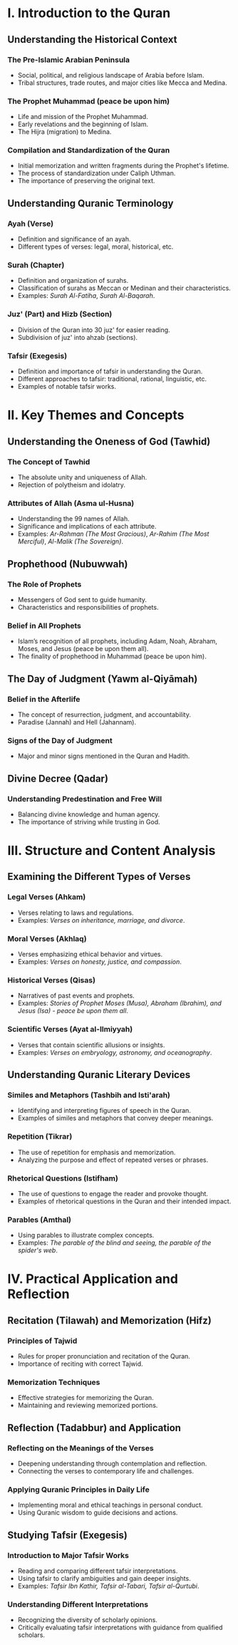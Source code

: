 # I. Introduction to the Quran

## Understanding the Historical Context

### The Pre-Islamic Arabian Peninsula
*   Social, political, and religious landscape of Arabia before Islam.
*   Tribal structures, trade routes, and major cities like Mecca and Medina.

### The Prophet Muhammad (peace be upon him)
*   Life and mission of the Prophet Muhammad.
*   Early revelations and the beginning of Islam.
*   The Hijra (migration) to Medina.

### Compilation and Standardization of the Quran
*   Initial memorization and written fragments during the Prophet's lifetime.
*   The process of standardization under Caliph Uthman.
*   The importance of preserving the original text.

## Understanding Quranic Terminology

### Ayah (Verse)
*   Definition and significance of an ayah.
*   Different types of verses: legal, moral, historical, etc.

### Surah (Chapter)
*   Definition and organization of surahs.
*   Classification of surahs as Meccan or Medinan and their characteristics.
*   Examples: *Surah Al-Fatiha*, *Surah Al-Baqarah*.

### Juz' (Part) and Hizb (Section)
*   Division of the Quran into 30 juz' for easier reading.
*   Subdivision of juz' into ahzab (sections).

### Tafsir (Exegesis)
*   Definition and importance of tafsir in understanding the Quran.
*   Different approaches to tafsir: traditional, rational, linguistic, etc.
*   Examples of notable tafsir works.

# II. Key Themes and Concepts

## Understanding the Oneness of God (Tawhid)

### The Concept of Tawhid
*   The absolute unity and uniqueness of Allah.
*   Rejection of polytheism and idolatry.

### Attributes of Allah (Asma ul-Husna)
*   Understanding the 99 names of Allah.
*   Significance and implications of each attribute.
*   Examples: *Ar-Rahman (The Most Gracious)*, *Ar-Rahim (The Most Merciful)*, *Al-Malik (The Sovereign)*.

## Prophethood (Nubuwwah)

### The Role of Prophets
*   Messengers of God sent to guide humanity.
*   Characteristics and responsibilities of prophets.

### Belief in All Prophets
*   Islam’s recognition of all prophets, including Adam, Noah, Abraham, Moses, and Jesus (peace be upon them all).
*   The finality of prophethood in Muhammad (peace be upon him).

## The Day of Judgment (Yawm al-Qiyāmah)

### Belief in the Afterlife
*   The concept of resurrection, judgment, and accountability.
*   Paradise (Jannah) and Hell (Jahannam).

### Signs of the Day of Judgment
*   Major and minor signs mentioned in the Quran and Hadith.

## Divine Decree (Qadar)

### Understanding Predestination and Free Will
*   Balancing divine knowledge and human agency.
*   The importance of striving while trusting in God.

# III. Structure and Content Analysis

## Examining the Different Types of Verses

### Legal Verses (Ahkam)
*   Verses relating to laws and regulations.
*   Examples: *Verses on inheritance, marriage, and divorce*.

### Moral Verses (Akhlaq)
*   Verses emphasizing ethical behavior and virtues.
*   Examples: *Verses on honesty, justice, and compassion*.

### Historical Verses (Qisas)
*   Narratives of past events and prophets.
*   Examples: *Stories of Prophet Moses (Musa), Abraham (Ibrahim), and Jesus (Isa) - peace be upon them all*.

### Scientific Verses (Ayat al-Ilmiyyah)
*   Verses that contain scientific allusions or insights.
*   Examples: *Verses on embryology, astronomy, and oceanography*.

## Understanding Quranic Literary Devices

### Similes and Metaphors (Tashbih and Isti'arah)
*   Identifying and interpreting figures of speech in the Quran.
*   Examples of similes and metaphors that convey deeper meanings.

### Repetition (Tikrar)
*   The use of repetition for emphasis and memorization.
*   Analyzing the purpose and effect of repeated verses or phrases.

### Rhetorical Questions (Istifham)
*   The use of questions to engage the reader and provoke thought.
*   Examples of rhetorical questions in the Quran and their intended impact.

### Parables (Amthal)
*   Using parables to illustrate complex concepts.
*   Examples: *The parable of the blind and seeing, the parable of the spider's web*.

# IV. Practical Application and Reflection

## Recitation (Tilawah) and Memorization (Hifz)

### Principles of Tajwid
*   Rules for proper pronunciation and recitation of the Quran.
*   Importance of reciting with correct Tajwid.

### Memorization Techniques
*   Effective strategies for memorizing the Quran.
*   Maintaining and reviewing memorized portions.

## Reflection (Tadabbur) and Application

### Reflecting on the Meanings of the Verses
*   Deepening understanding through contemplation and reflection.
*   Connecting the verses to contemporary life and challenges.

### Applying Quranic Principles in Daily Life
*   Implementing moral and ethical teachings in personal conduct.
*   Using Quranic wisdom to guide decisions and actions.

## Studying Tafsir (Exegesis)

### Introduction to Major Tafsir Works
*   Reading and comparing different tafsir interpretations.
*   Using tafsir to clarify ambiguities and gain deeper insights.
*   Examples: *Tafsir Ibn Kathir, Tafsir al-Tabari, Tafsir al-Qurtubi*.

### Understanding Different Interpretations
*   Recognizing the diversity of scholarly opinions.
*   Critically evaluating tafsir interpretations with guidance from qualified scholars.
